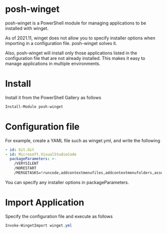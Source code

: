 # posh-winget

posh-winget is a PowerShell module for managing applications to be installed with winget.

As of 2021.11, winget does not allow you to specify installer options when importing in a configuration file. posh-winget solves it.

Also, posh-winget will install only those applications listed in the configuration file that are not already installed. This makes it easy to manage applications in multiple environments.

# Install

Install it from the PowerShell Gallery as follows

```powershell
Install-Module posh-winget
```

# Configuration file

For example, create a YAML file such as winget.yml, and write the following

```yml
- id: Git.Git
- id: Microsoft.VisualStudioCode
  packageParameters: >-
    /VERYSILENT
    /NORESTART
    /MERGETASKS=!runcode,addcontextmenufiles,addcontextmenufolders,associatewithfiles,addtopath
```

You can specify any installer options in packageParameters.

# Import Application

Specify the configuration file and execute as follows

```powershell
Invoke-WingetImport winget.yml
```